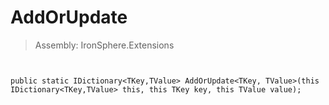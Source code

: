 ﻿

# AddOrUpdate

> Assembly: IronSphere.Extensions



```


public static IDictionary<TKey,TValue> AddOrUpdate<TKey, TValue>(this IDictionary<TKey,TValue> this, this TKey key, this TValue value);
```